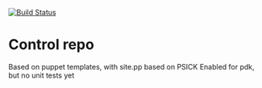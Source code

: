 [![Build Status](https://travis-ci.com/mergwyn/control-repo.svg?branch=production)](https://travis-ci.com/mergwyn/control-repo)

# Control repo
Based on puppet templates, with site.pp based on PSICK 
Enabled for pdk, but no unit tests yet
